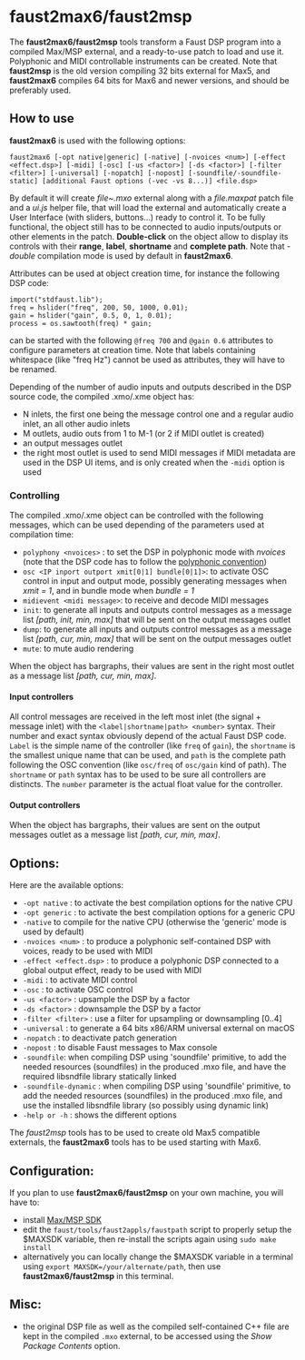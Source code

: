 # faust2max6/faust2msp

The **faust2max6/faust2msp** tools transform a Faust DSP program into a compiled Max/MSP external, and a ready-to-use patch to load and use it. Polyphonic and MIDI controllable instruments can be created. Note that **faust2msp** is the old version compiling 32 bits external for Max5, and **faust2max6** compiles 64 bits for Max6 and newer versions, and should be preferably used. 

## How to use

**faust2max6** is used with the following options: 

`faust2max6 [-opt native|generic] [-native] [-nvoices <num>] [-effect <effect.dsp>] [-midi] [-osc] [-us <factor>] [-ds <factor>] [-filter <filter>] [-universal] [-nopatch] [-nopost] [-soundfile/-soundfile-static] [additional Faust options (-vec -vs 8...)] <file.dsp>` 

By default it will create *file~.mxo* external along with a *file.maxpat* patch file and a *ui.js* helper file, that will load the external and automatically create a User Interface (with sliders, buttons...) ready to control it. To be fully functional, the object still has to be connected to audio inputs/outputs or other elements in the patch. **Double-click** on the object allow to display its controls with their **range**, **label**, **shortname** and **complete path**. Note that  *-double* compilation mode is used by default in **faust2max6**.

Attributes can be used at object creation time, for instance the following DSP code:

```
import("stdfaust.lib");
freq = hslider("freq", 200, 50, 1000, 0.01);
gain = hslider("gain", 0.5, 0, 1, 0.01);
process = os.sawtooth(freq) * gain;
```
can be started with the following `@freq 700` and `@gain 0.6` attributes to configure parameters at creation time. Note that labels containing whitespace (like "freq Hz") cannot be used as attributes, they will have to be renamed.

Depending of the number of audio inputs and outputs described in the DSP source code, the compiled .xmo/.xme object has:
- N inlets, the first one being the message control one and a regular audio inlet, an all other audio inlets
- M outlets, audio outs from 1 to M-1 (or 2 if MIDI outlet is created)
- an output messages outlet 
- the right most outlet is used to send MIDI messages if MIDI metadata are used in the DSP UI items, and is only created when the `-midi` option is used

### Controlling

The compiled .xmo/.xme object can be controlled with the following messages, which can be used depending of the parameters used at compilation time:

- `polyphony <nvoices>` : to set the DSP in polyphonic mode with *nvoices* (note that the DSP code has to follow the [polyphonic convention](https://faustdoc.grame.fr/manual/midi/))
- `osc <IP inport outport xmit[0|1] bundle[0|1]>`: to activate OSC control in input and output mode, possibly generating messages when *xmit = 1*, and in bundle mode when *bundle = 1* 
- `midievent <midi message>`: to receive and decode MIDI messages
- `init`: to generate all inputs and outputs control messages as a message list *[path, init, min, max]* that will be sent on the output messages outlet
- `dump`: to generate all inputs and outputs control messages as a message list *[path, cur, min, max]* that will be sent on the output messages outlet 
- `mute`: to mute audio rendering

When the object has bargraphs, their values are sent in the right most outlet as a message list *[path, cur, min, max]*.

#### Input controllers 

All control messages are received in the left most inlet (the signal + message inlet) with the `<label|shortname|path> <number>` syntax. Their number and exact syntax obviously depend of the actual Faust DSP code. `Label` is the simple name of the controller (like `freq` of `gain`), the `shortname` is the smallest unique name that can be used, and `path` is the complete path following the OSC convention (like `osc/freq` of `osc/gain` kind of path). The `shortname` or `path` syntax has to be used to be sure all controllers are distincts. The `number` parameter is the actual float value for the controller. 

#### Output controllers

When the object has bargraphs, their values are sent on the output messages outlet as a message list *[path, cur, min, max]*.

## Options:

Here are the available options:

  - `-opt native` : to activate the best compilation options for the native CPU
  - `-opt generic` : to activate the best compilation options for a generic CPU 
  - `-native` to compile for the native CPU (otherwise the 'generic' mode is used by default)
  - `-nvoices <num>` : to produce a polyphonic self-contained DSP with <num> voices, ready to be used with MIDI
  - `-effect <effect.dsp>` : to produce a polyphonic DSP connected to a global output effect, ready to be used with MIDI
  - `-midi` : to activate MIDI control
  - `-osc` : to activate OSC control
  - `-us <factor>` : upsample the DSP by a factor
  - `-ds <factor>` : downsample the DSP by a factor
  - `-filter <filter>` : use a filter for upsampling or downsampling [0..4]
  - `-universal` : to generate a 64 bits x86/ARM universal external on macOS 
  - `-nopatch` : to deactivate patch generation
  - `-nopost` : to disable Faust messages to Max console
  - `-soundfile`: when compiling DSP using 'soundfile' primitive, to add the needed resources (soundfiles) in the produced .mxo file, and have the required libsndfile library statically linked
  - `-soundfile-dynamic` : when compiling DSP using 'soundfile' primitive, to add the needed resources (soundfiles) in the produced .mxo file, and use the installed libsndfile library (so possibly using dynamic link)
  - `-help or -h` : shows the different options 
 
The *faust2msp* tools has to be used to create old Max5 compatible externals, the **faust2max6** tools has to be used starting with Max6. 

## Configuration:

If you plan to use **faust2max6/faust2msp** on your own machine, you will have to:

- install [Max/MSP SDK](https://cycling74.com/downloads/sdk)
- edit the `faust/tools/faust2appls/faustpath` script to properly setup the $MAXSDK variable, then re-install the scripts again using `sudo make install`
- alternatively you can locally change the $MAXSDK variable in a terminal using `export MAXSDK=/your/alternate/path`, then use **faust2max6/faust2msp** in this terminal.

## Misc:

- the original DSP file as well as the compiled self-contained C++ file are kept in the compiled `.mxo` external, to be accessed using the *Show Package Contents* option. 
